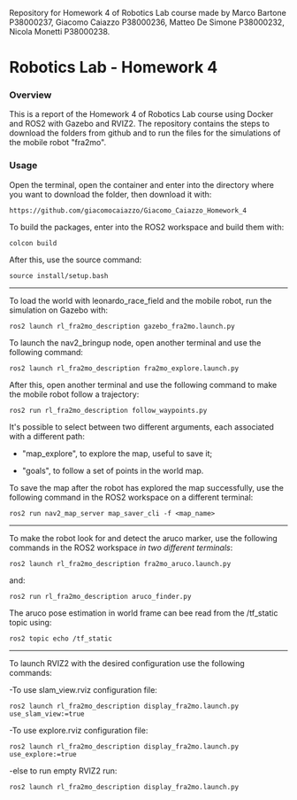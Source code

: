 Repository for Homework 4 of Robotics Lab course made by Marco Bartone P38000237, Giacomo Caiazzo P38000236, Matteo De Simone P38000232, Nicola Monetti P38000238.

# Robotics Lab - Homework 4

### Overview
This is a report of the Homework 4 of Robotics Lab course using Docker and ROS2 with Gazebo and RVIZ2. The repository contains the steps to download the folders from github and to run the files for the simulations of the mobile robot "fra2mo".

### Usage

Open the terminal, open the container and enter into the directory where you want to download the folder, then download it with:

	https://github.com/giacomocaiazzo/Giacomo_Caiazzo_Homework_4
 
To build the packages, enter into the ROS2 workspace and build them with:

	colcon build

After this, use the source command:

	source install/setup.bash

--------------------------------

To load the world with leonardo_race_field and the mobile robot, run the simulation on Gazebo with:

	ros2 launch rl_fra2mo_description gazebo_fra2mo.launch.py

To launch the nav2_bringup node, open another terminal and use the following command:

	ros2 launch rl_fra2mo_description fra2mo_explore.launch.py

After this, open another terminal and use the following command to make the mobile robot follow a trajectory:
  
	ros2 run rl_fra2mo_description follow_waypoints.py

It's possible to select between two different arguments, each associated with a different path:

-  "map_explore", to explore the map, useful to save it;

-  "goals", to follow a set of points in the world map.

To save the map after the robot has explored the map successfully, use the following command in the ROS2 workspace on a different terminal:

	ros2 run nav2_map_server map_saver_cli -f <map_name>

--------------------------------

To make the robot look for and detect the aruco marker, use the following commands in the ROS2 workspace *in two different terminals*:

	ros2 launch rl_fra2mo_description fra2mo_aruco.launch.py
and:

	ros2 run rl_fra2mo_description aruco_finder.py
 The aruco pose estimation in world frame can bee read from the /tf_static topic using:

  	ros2 topic echo /tf_static 
--------------------------------

To launch RVIZ2 with the desired configuration use the following commands:

-To use slam_view.rviz configuration file:

	ros2 launch rl_fra2mo_description display_fra2mo.launch.py use_slam_view:=true

-To use explore.rviz configuration file:

	ros2 launch rl_fra2mo_description display_fra2mo.launch.py use_explore:=true

-else to run empty RVIZ2 run:

	ros2 launch rl_fra2mo_description display_fra2mo.launch.py

